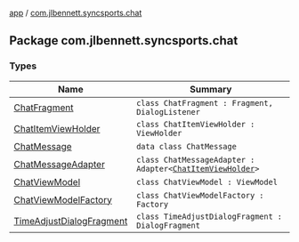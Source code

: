 [app](../index.md) / [com.jlbennett.syncsports.chat](./index.md)

## Package com.jlbennett.syncsports.chat

### Types

| Name | Summary |
|---|---|
| [ChatFragment](-chat-fragment/index.md) | `class ChatFragment : Fragment, DialogListener` |
| [ChatItemViewHolder](-chat-item-view-holder/index.md) | `class ChatItemViewHolder : ViewHolder` |
| [ChatMessage](-chat-message/index.md) | `data class ChatMessage` |
| [ChatMessageAdapter](-chat-message-adapter/index.md) | `class ChatMessageAdapter : Adapter<`[`ChatItemViewHolder`](-chat-item-view-holder/index.md)`>` |
| [ChatViewModel](-chat-view-model/index.md) | `class ChatViewModel : ViewModel` |
| [ChatViewModelFactory](-chat-view-model-factory/index.md) | `class ChatViewModelFactory : Factory` |
| [TimeAdjustDialogFragment](-time-adjust-dialog-fragment/index.md) | `class TimeAdjustDialogFragment : DialogFragment` |
